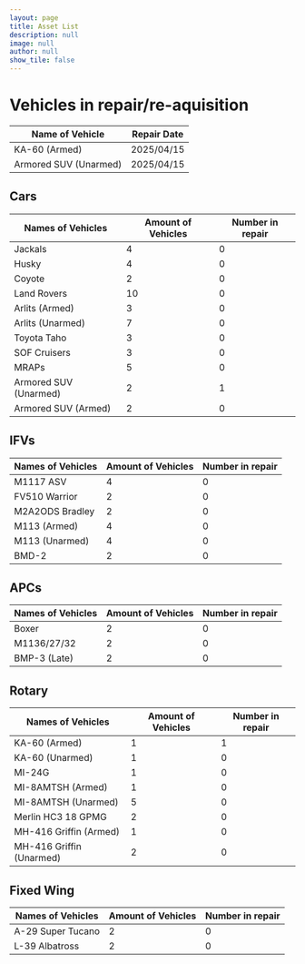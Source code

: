 ```yaml
---
layout: page
title: Asset List
description: null
image: null
author: null
show_tile: false
---
```


# Vehicles in repair/re-aquisition

| Name of Vehicle | Repair Date |
| - | - |
| KA-60 (Armed) | 2025/04/15 |
| Armored SUV (Unarmed) | 2025/04/15 |

## Cars

| Names of Vehicles | Amount of Vehicles | Number in repair |
| - | - | - | 
| Jackals | 4 | 0 |
| Husky | 4 | 0 |
| Coyote | 2 | 0 |
| Land Rovers | 10 | 0 |
| Arlits (Armed) | 3 | 0 |
| Arlits (Unarmed) | 7 | 0 |
| Toyota Taho | 3 | 0 |
| SOF Cruisers | 3 | 0 |
| MRAPs | 5 | 0 |
| Armored SUV (Unarmed) | 2 | 1 |
| Armored SUV (Armed) | 2 | 0 |

## IFVs

| Names of Vehicles | Amount of Vehicles | Number in repair |
| - | - | - | 
| M1117 ASV | 4 | 0 |
| FV510 Warrior | 2 | 0 |
| M2A2ODS Bradley | 2 | 0 |
| M113 (Armed) | 4 | 0 |
| M113 (Unarmed) | 4 | 0 |
| BMD-2 | 2 | 0 |

## APCs 

| Names of Vehicles | Amount of Vehicles | Number in repair |
| - | - | - | 
| Boxer | 2 | 0 |
| M1136/27/32 | 2 | 0 |
| BMP-3 (Late) | 2 | 0 |

## Rotary

| Names of Vehicles | Amount of Vehicles | Number in repair |
| - | - | - | 
| KA-60 (Armed) | 1 | 1 |
| KA-60 (Unarmed) | 1 | 0 |
| MI-24G | 1 | 0 |
| MI-8AMTSH (Armed) | 1 | 0 |
| MI-8AMTSH (Unarmed) | 5 | 0 |
| Merlin HC3 18 GPMG | 2 | 0 |
| MH-416 Griffin (Armed) | 1 | 0 |
| MH-416 Griffin (Unarmed) | 2 | 0 |

## Fixed Wing

| Names of Vehicles | Amount of Vehicles | Number in repair |
| - | - | - | 
| A-29 Super Tucano | 2 | 0 |
| L-39 Albatross | 2 | 0 |

